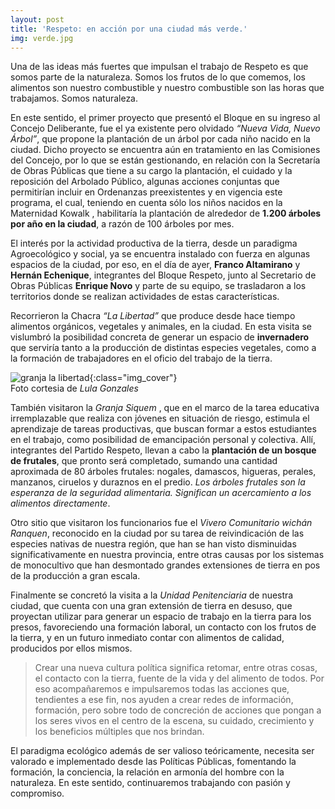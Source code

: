```yaml
---
layout: post
title: 'Respeto: en acción por una ciudad más verde.'
img: verde.jpg
---
```

Una de las ideas más fuertes que impulsan el trabajo de Respeto es  que somos parte de la naturaleza. Somos  los frutos de lo que comemos, los alimentos son nuestro combustible y nuestro combustible son las horas que trabajamos. Somos naturaleza.

 En este sentido, el primer proyecto que presentó el Bloque en su ingreso al Concejo Deliberante, fue el ya existente pero olvidado _“Nueva Vida, Nuevo Árbol”_, que propone la plantación de un árbol por cada niño nacido en la ciudad. Dicho proyecto se encuentra aún en tratamiento en las Comisiones del Concejo, por lo que se están gestionando, en relación  con la Secretaría de Obras Públicas que tiene a su cargo la plantación, el cuidado y la reposición del Arbolado Público, algunas acciones conjuntas que permitirían incluir en Ordenanzas preexistentes y en vigencia este programa, el cual,  teniendo en cuenta sólo los niños nacidos en la Maternidad Kowalk , habilitaría la plantación de alrededor de __1.200 árboles por año en la ciudad__, a razón de 100 árboles por mes.

El interés por la actividad productiva de la tierra, desde un paradigma Agroecológico y social, ya se encuentra instalado con fuerza en algunas espacios de la ciudad, por eso, en el día de ayer, __Franco Altamirano__ y __Hernán Echenique__, integrantes del Bloque Respeto, junto al Secretario de Obras Públicas __Enrique Novo__ y parte de su equipo, se trasladaron a los territorios donde se realizan actividades de estas características.

Recorrieron la Chacra _“La Libertad”_ que produce desde hace tiempo alimentos orgánicos, vegetales y animales,  en la ciudad. En esta visita se vislumbró  la posibilidad concreta de generar un espacio de __invernadero__ que serviría tanto a la producción de distintas especies vegetales, como a la formación de trabajadores en el oficio del trabajo de la tierra.

![granja la libertad]({{site.baseurl}}/img/bondi.jpg){:class="img_cover"}  
Foto cortesia de _Lula Gonzales_

También  visitaron la _Granja Siquem_ , que en el marco de la tarea educativa irremplazable que realiza con jóvenes en situación de riesgo, estimula el aprendizaje de tareas productivas, que buscan formar a estos estudiantes en el trabajo, como posibilidad de emancipación personal y colectiva. Allí, integrantes del Partido Respeto, llevan a cabo la __plantación de un bosque de frutales__, que pronto será completado, sumando una cantidad aproximada de 80 árboles frutales: nogales, damascos, higueras, perales, manzanos, ciruelos y duraznos en el predio. _Los árboles frutales son la esperanza de la seguridad alimentaria. Significan un acercamiento a los alimentos directamente_.

Otro sitio que visitaron los funcionarios fue el _Vivero Comunitario wichán Ranquen_, reconocido en la ciudad por su tarea de reivindicación de las especies nativas de nuestra región, que han se han visto disminuidas significativamente en nuestra provincia, entre otras causas por los sistemas de monocultivo que han desmontado grandes extensiones de tierra en pos de la producción a gran escala.

Finalmente se concretó la visita a la _Unidad Penitenciaria_ de nuestra ciudad, que cuenta con una gran extensión de tierra en desuso, que proyectan utilizar para generar un espacio de trabajo en la tierra para los presos, favoreciendo una formación laboral, un contacto con los frutos de la tierra, y en un futuro inmediato contar con alimentos de calidad, producidos por ellos mismos.

> Crear una nueva cultura política significa retomar, entre otras cosas, el contacto con la tierra, fuente de la vida y del alimento de todos. Por eso acompañaremos e impulsaremos todas las acciones que, tendientes a ese fin, nos ayuden a crear redes de información, formación, pero sobre todo de concreción de acciones que pongan a los seres vivos en el centro de la escena, su cuidado, crecimiento y los beneficios múltiples que nos brindan.

El paradigma ecológico además de ser valioso teóricamente, necesita ser valorado e implementado desde las Políticas Públicas, fomentando la formación, la conciencia, la relación en armonía del hombre con la naturaleza. En este sentido, continuaremos trabajando con pasión y compromiso.

